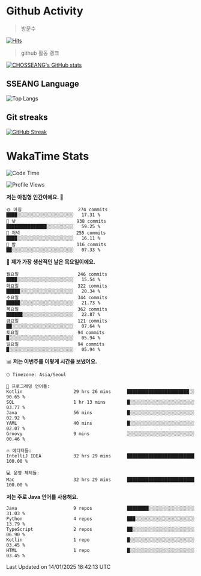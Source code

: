 <!--
**CHOSSEANG/CHOSSEANG** is a ✨ _special_ ✨ repository because its `README.md` (this file) appears on your GitHub profile.

Here are some ideas to get you started:

- 🔭 I’m currently working on ...
- 🌱 I’m currently learning ...
- 👯 I’m looking to collaborate on ...
- 🤔 I’m looking for help with ...
- 💬 Ask me about ...
- 📫 How to reach me: ...
- 😄 Pronouns: ...
- ⚡ Fun fact: ...
-->

# Github Activity
> 방문수

[![Hits](https://hits.seeyoufarm.com/api/count/incr/badge.svg?url=https%3A%2F%2Fgithub.com%2FCHOSSEANG&count_bg=%238AED3E&title_bg=%23495358&icon=electron.svg&icon_color=%23E7E7E7&title=CHOSSEANG&edge_flat=false)](https://hits.seeyoufarm.com)
> github 활동 랭크

[![CHOSSEANG's GitHub stats](https://github-readme-stats.vercel.app/api?username=CHOSSEANG)](https://github.com/CHOSSEANG/github-readme-stats)

## SSEANG Language
![Top Langs](https://github-readme-stats.vercel.app/api/top-langs/?username=CHOSSEANG&layout=compact)

## Git streaks

[![GitHub Streak](https://streak-stats.demolab.com/?user=CHOSSEANG&theme=dark)](https://git.io/streak-stats)

# WakaTime Stats

<!--START_SECTION:waka-->
![Code Time](http://img.shields.io/badge/Code%20Time-357%20hrs%2017%20mins-blue)

![Profile Views](http://img.shields.io/badge/Profile%20Views-0-blue)

**저는 아침형 인간이에요. 🐤** 

```text
🌞 아침                     274 commits         ████░░░░░░░░░░░░░░░░░░░░░   17.31 % 
🌆 낮　                     938 commits         ███████████████░░░░░░░░░░   59.25 % 
🌃 저녁                     255 commits         ████░░░░░░░░░░░░░░░░░░░░░   16.11 % 
🌙 밤　                     116 commits         ██░░░░░░░░░░░░░░░░░░░░░░░   07.33 % 
```
📅 **제가 가장 생산적인 날은 목요일이에요.** 

```text
월요일                      246 commits         ████░░░░░░░░░░░░░░░░░░░░░   15.54 % 
화요일                      322 commits         █████░░░░░░░░░░░░░░░░░░░░   20.34 % 
수요일                      344 commits         █████░░░░░░░░░░░░░░░░░░░░   21.73 % 
목요일                      362 commits         ██████░░░░░░░░░░░░░░░░░░░   22.87 % 
금요일                      121 commits         ██░░░░░░░░░░░░░░░░░░░░░░░   07.64 % 
토요일                      94 commits          █░░░░░░░░░░░░░░░░░░░░░░░░   05.94 % 
일요일                      94 commits          █░░░░░░░░░░░░░░░░░░░░░░░░   05.94 % 
```


📊 **저는 이번주를 이렇게 시간을 보냈어요.** 

```text
🕑︎ Timezone: Asia/Seoul

💬 프로그래밍 언어들: 
Kotlin                   29 hrs 26 mins      ███████████████████████░░   90.65 % 
SQL                      1 hr 13 mins        █░░░░░░░░░░░░░░░░░░░░░░░░   03.77 % 
Java                     56 mins             █░░░░░░░░░░░░░░░░░░░░░░░░   02.92 % 
YAML                     40 mins             █░░░░░░░░░░░░░░░░░░░░░░░░   02.07 % 
Groovy                   9 mins              ░░░░░░░░░░░░░░░░░░░░░░░░░   00.46 % 

🔥 에디터들: 
IntelliJ IDEA            32 hrs 29 mins      █████████████████████████   100.00 % 

💻 운영 체제들: 
Mac                      32 hrs 29 mins      █████████████████████████   100.00 % 
```

**저는 주로 Java 언어를 사용해요.** 

```text
Java                     9 repos             ████████░░░░░░░░░░░░░░░░░   31.03 % 
Python                   4 repos             ███░░░░░░░░░░░░░░░░░░░░░░   13.79 % 
TypeScript               2 repos             ██░░░░░░░░░░░░░░░░░░░░░░░   06.90 % 
Kotlin                   1 repo              █░░░░░░░░░░░░░░░░░░░░░░░░   03.45 % 
HTML                     1 repo              █░░░░░░░░░░░░░░░░░░░░░░░░   03.45 % 
```




 Last Updated on 14/01/2025 18:42:13 UTC
<!--END_SECTION:waka-->
